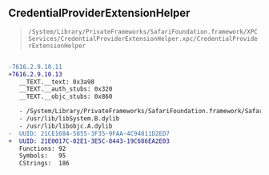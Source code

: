 ## CredentialProviderExtensionHelper

> `/System/Library/PrivateFrameworks/SafariFoundation.framework/XPCServices/CredentialProviderExtensionHelper.xpc/CredentialProviderExtensionHelper`

```diff

-7616.2.9.10.11
+7616.2.9.10.13
   __TEXT.__text: 0x3a98
   __TEXT.__auth_stubs: 0x320
   __TEXT.__objc_stubs: 0x860

   - /System/Library/PrivateFrameworks/SafariFoundation.framework/SafariFoundation
   - /usr/lib/libSystem.B.dylib
   - /usr/lib/libobjc.A.dylib
-  UUID: 21CE1684-5855-3F35-9FAA-4C94811D2ED7
+  UUID: 21E0017C-02E1-3E5C-8443-19C686EA2E03
   Functions: 92
   Symbols:   95
   CStrings:  186

```
